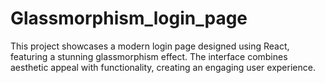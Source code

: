 # Glassmorphism_login_page
This project showcases a modern login page designed using React, featuring a stunning glassmorphism effect. The interface combines aesthetic appeal with functionality, creating an engaging user experience.
